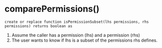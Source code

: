 comparePermissions()
====================

```postgresql
create or replace function isPermissionSubset(lhs permissions, rhs permissions) returns boolean as
```
1. Assume the caller has a permission (lhs) and a permission (rhs)
2. The user wants to know if lhs is a subset of the permissions rhs defines.
